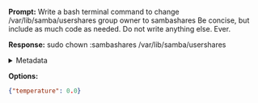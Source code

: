 **Prompt:**
Write a bash terminal command to change /var/lib/samba/usershares group owner to sambashares Be concise, but include as much code as needed. Do not write anything else. Ever.


**Response:**
sudo chown :sambashares /var/lib/samba/usershares

<details><summary>Metadata</summary>

- Duration: 1170 ms
- Datetime: 2023-09-22T19:22:12.651426
- Model: gpt-3.5-turbo-0613

</details>

**Options:**
```json
{"temperature": 0.0}
```

